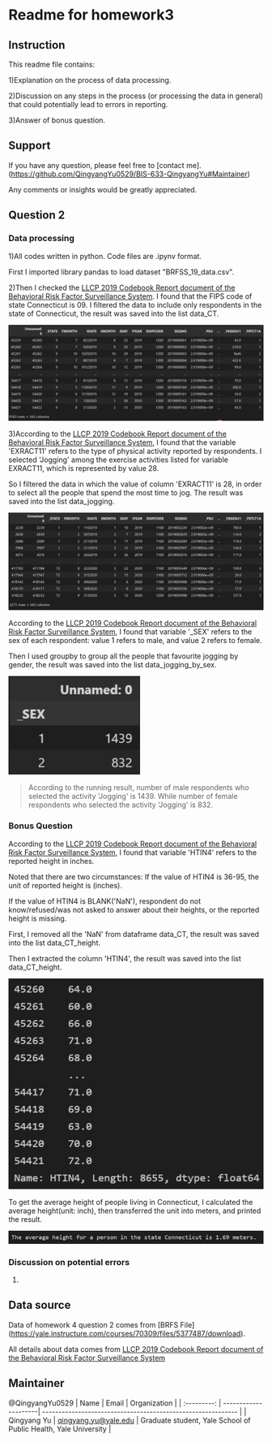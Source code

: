 # Readme for homework3

## Instruction

This readme file contains:

1)Explanation on the process of data processing.

2)Discussion on any steps in the process (or processing the data in general) that could potentially lead to errors in reporting.

3)Answer of bonus question.


## Support
If you have any question, please feel free to [contact me].(https://github.com/QingyangYu0529/BIS-633-QingyangYu#Maintainer)

Any comments or insights would be greatly appreciated.


## Question 2

### Data processing

1)All codes written in python. Code files are .ipynv format.

First I imported library pandas to load dataset "BRFSS_19_data.csv".

2)Then I checked the [LLCP 2019 Codebook Report document of the Behavioral Risk Factor Surveillance System](https://www.cdc.gov/brfss/annual_data/2019/pdf/codebook19_llcp-v2-508.HTML). I found that the FIPS code of state Connecticut is 09. I filtered the data to include only respondents in the state of Connecticut, the result was saved into the list data_CT.

<img src="https://github.com/QingyangYu0529/BIS-633-QingyangYu/blob/main/Figures-in-running-result/data_state_Connecticut.jpg" style="zoom:150%;" />


3)According to the [LLCP 2019 Codebook Report document of the Behavioral Risk Factor Surveillance System](https://www.cdc.gov/brfss/annual_data/2019/pdf/codebook19_llcp-v2-508.HTML), I found that the variable 'EXRACT11' refers to the type of physical activity reported by respondents. I selected 'Jogging' among the exercise activities listed for variable EXRACT11, which is represented by value 28.

So I filtered the data in which the value of column 'EXRACT11' is 28, in order to select all the people that spend the most time to jog. The result was saved into the list data_jogging.

<img src="https://github.com/QingyangYu0529/BIS-633-QingyangYu/blob/main/Figures-in-running-result/data_jogging.jpg" style="zoom:150%;" />

According to the [LLCP 2019 Codebook Report document of the Behavioral Risk Factor Surveillance System](https://www.cdc.gov/brfss/annual_data/2019/pdf/codebook19_llcp-v2-508.HTML), I found that variable '_SEX' refers to the sex of each respondent: value 1 refers to male, and value 2 refers to female. 

Then I used groupby to group all the people that favourite jogging by gender, the result was saved into the list data_jogging_by_sex.

<img src="https://github.com/QingyangYu0529/BIS-633-QingyangYu/blob/main/Figures-in-running-result/data_jogging_by_sex.jpg" style="zoom:120%;" />

> According to the running result, number of male respondents who selected the activity 'Jogging' is 1439. While number of female respondents who selected the activity 'Jogging' is 832.


### Bonus Question

According to the [LLCP 2019 Codebook Report document of the Behavioral Risk Factor Surveillance System](https://www.cdc.gov/brfss/annual_data/2019/pdf/codebook19_llcp-v2-508.HTML), I found that variable 'HTIN4' refers to the reported height in inches.

Noted that there are two circumstances:
If the value of HTIN4 is 36-95, the unit of reported height is (inches).

If the value of HTIN4 is BLANK('NaN'), respondent do not know/refused/was not asked to answer about their heights, or the reported height is missing.

First, I removed all the 'NaN' from dataframe data_CT, the result was saved into the list data_CT_height. 

Then I extracted the column 'HTIN4', the result was saved into the list data_CT_height.

<img src="https://github.com/QingyangYu0529/BIS-633-QingyangYu/blob/main/Figures-in-running-result/data_CT_height.jpg" style="zoom:120%;" />

To get the average height of people living in Connecticut, I calculated the average height(unit: inch), then transferred the unit into meters, and printed the result.

<img src="https://github.com/QingyangYu0529/BIS-633-QingyangYu/blob/main/Figures-in-running-result/print_result_avg_height.jpg" style="zoom:120%;" />


### Discussion on potential errors

1)










## Data source

Data of homework 4 question 2 comes from [BRFS File] (https://yale.instructure.com/courses/70309/files/5377487/download).


All details about data comes from [LLCP 2019 Codebook Report document of the Behavioral Risk Factor Surveillance System](https://www.cdc.gov/brfss/annual_data/2019/pdf/codebook19_llcp-v2-508.HTML)

## Maintainer
@QingyangYu0529
| Name        | Email                | Organization                                                 |
| :---------: | ---------------------| ------------------------------------------------------------ |
| Qingyang Yu | qingyang.yu@yale.edu | Graduate student, Yale School of Public Health, Yale University |